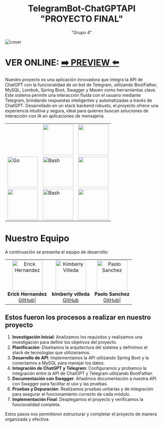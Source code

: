 <div align="center">
  <h1>
      TelegramBot-ChatGPTAPI "PROYECTO FINAL"
  </h1> 
  "Grupo 4"
</div>



![cover](https://github.com/user-attachments/assets/9e61c141-7162-4856-8e49-e5032c4c1474)

# VER ONLINE: [:arrow_right: PREVIEW :arrow_left:](https://airman-project.vercel.app/) 

  
  
 Nuestro proyecto es una aplicación innovadora que integra la API de ChatGPT con la funcionalidad de un bot de Telegram, utilizando BootFather, MySQL, Lombok, Spring Boot, Swagger y Maven como herramientas clave. Este sistema permite una interacción fluida con el usuario mediante Telegram, brindando respuestas inteligentes y automatizadas a través de ChatGPT. Desarrollado en un stack backend robusto, el proyecto ofrece una experiencia intuitiva y segura, ideal para quienes buscan soluciones de interacción con IA en aplicaciones de mensajería.



<table align="center">
  
  </tr>
    <td>
      <a href="#">
        <img alt="" src="https://github.com/user-attachments/assets/26143db6-a205-43d2-9147-3d71813ad958">
      </a>
    </td>
    <td>
      <a href="#">
        <img alt="" src="https://github.com/user-attachments/assets/986da5b2-2c1d-478d-b88f-668edd319359" width="100">
      </a>
    </td>
     <td>
      <a href="#">
        <img alt="" src="https://github.com/user-attachments/assets/0aff50f5-8d21-46a5-8b02-5a1711cb14c0" width="100">
      </a>
    </td>
    </td>
      
  </tr>
  
  </tr>
    <td>
      <a href="#">
        <img alt="Go" src="https://github.com/user-attachments/assets/b9ac54b2-93bd-4da8-8990-507c1f5d4282" width="100">
      </a>
    </td>
    <td>
      <a href="#">
        <img alt="Bash" src="https://github.com/user-attachments/assets/9ad1aea5-da17-4927-84b7-7155290f0f57" width="100">
      </a>
    </td>
     <td>
      <a href="#">
        <img alt="" src="https://logovtor.com/wp-content/uploads/2020/10/vercel-inc-logo-vector.png" width="100">
      </a>
    </td>
    </td>
       
  </tr>
  
  </tr>
    <td>
      <a href="#">
        <img alt="" src="https://github.com/user-attachments/assets/e1e40d8c-59ef-4807-b7e3-66dce61a2988" width="100">
      </a>
    </td>
    <td>
      <a href="#">
        <img alt="Bash" src="https://github.com/user-attachments/assets/e9456f50-97a7-48bd-8474-da490f8bbd13" width="100">
      </a>
    </td>
     <td>
      <a href="#">
        <img alt="" src="https://github.com/user-attachments/assets/f039df30-2298-429c-b153-a1cd9671095e" width="100">
      </a>
    </td>
    </td>
       
  </tr>
  
</table>




# Nuestro Equipo

A continuación se presenta el equipo de desarrollo:

<table>
  <tr>
    <td align="center">
      <img src="https://github.com/user-attachments/assets/c2caed80-a81f-4909-ba01-0e98b1c086eb" width="100" alt="Erick Hernandez ">
      <br>
      <strong>Erick Hernandez</strong>
      <br>
     <a href="https://github.com" target="_blank">GitHub</a>|
      <a href="" target="_blank"
    </td>
    <td align="center">
      <img src="https://github.com/user-attachments/assets/fd52886b-245f-40a0-b11b-e49423f13939" width="100" alt="Kimberly Villeda">
      <br>
      <strong>kimberly villeda </strong>
      <br>
      <a href="" target="_blank" |
      <a href="https://github.com" target="_blank">GitHub</a>
    </td>
    <td align="center">
      <img src="https://github.com/user-attachments/assets/174bf52e-2aa2-4b52-aaca-095ea282ecf5" width="100" alt="Paolo Sanchez">
      <br>
      <strong>Paolo Sanchez </strong>
      <br>
      <a href="https://github.com" target="_blank">GitHub</a>|
      <a href="" target="_blank"
    </td>
  </tr>
</table>


## Estos fueron los procesos a realizar en nuestro proyecto

1. **Investigación Inicial**: Analizamos los requisitos y realizamos una investigación para definir los objetivos del proyecto.
2. **Planificación**: Diseñamos la arquitectura del sistema y definimos el stack de tecnologías que utilizaríamos.
3. **Desarrollo de API**: Implementamos la API utilizando Spring Boot y la conectamos a MySQL para manejar los datos.
4. **Integración de ChatGPT y Telegram**: Configuramos y probamos la integración entre la API de ChatGPT y Telegram utilizando BootFather.
5. **Documentación con Swagger**: Añadimos documentación a nuestra API con Swagger para facilitar el uso y las pruebas.
6. **Pruebas y Depuración**: Realizamos pruebas unitarias y de integración para asegurar el funcionamiento correcto de cada módulo.
7. **Implementación Final**: Desplegamos el proyecto y verificamos la funcionalidad completa.

Estos pasos nos permitieron estructurar y completar el proyecto de manera organizada y efectiva.
